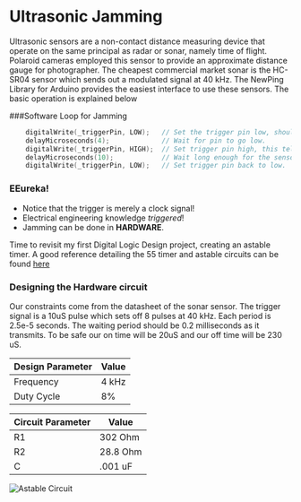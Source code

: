 # Ultrasonic Jamming 
Ultrasonic sensors are a non-contact distance measuring device that operate on the same principal as radar or sonar, namely time of flight. Polaroid cameras employed this sensor to provide an approximate distance gauge for photographer. The cheapest commercial market sonar is the HC-SR04 sensor which sends out a modulated signal at 40 kHz. The NewPing Library for Arduino provides the easiest interface to use these sensors. The basic operation is explained below

###Software Loop for Jamming
```c
    digitalWrite(_triggerPin, LOW);   // Set the trigger pin low, should already be low, but this will make sure it is.
    delayMicroseconds(4);             // Wait for pin to go low.
    digitalWrite(_triggerPin, HIGH);  // Set trigger pin high, this tells the sensor to send out a ping.
    delayMicroseconds(10);            // Wait long enough for the sensor to realize the trigger pin is high. Sensor specs say to wait 10uS.
    digitalWrite(_triggerPin, LOW);   // Set trigger pin back to low.
```
### EEureka!
* Notice that the trigger is merely a clock signal!
* Electrical engineering knowledge *triggered*!
* Jamming can be done in **HARDWARE**.

Time to revisit my first Digital Logic Design project, creating an astable timer. A good reference detailing the 55 timer and astable circuits can be found [here](http://electronicsclub.info/555astable.htm)

### Designing the Hardware circuit
Our constraints come from the datasheet of the sonar sensor. The trigger signal is a 10uS pulse which sets off 8 pulses at 40 kHz. Each period is 2.5e-5 seconds. The waiting period should be 0.2 milliseconds as it transmits. To be safe our on time will be 20uS and our off time will be 230 uS. 

Design Parameter | Value
---------------- | -----
Frequency        | 4 kHz
Duty Cycle       | 8%

Circuit Parameter | Value
----------------- | -----
R1                | 302 Ohm
R2                | 28.8 Ohm
C                 | .001 uF

![Astable Circuit](http://electronicsclub.info/images/555astable.gif)
